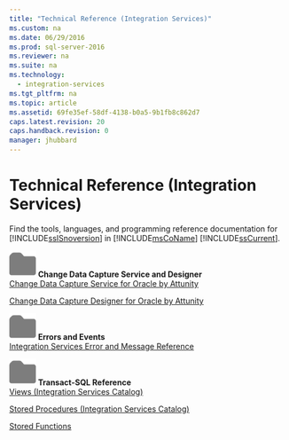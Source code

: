 ```yaml
---
title: "Technical Reference (Integration Services)"
ms.custom: na
ms.date: 06/29/2016
ms.prod: sql-server-2016
ms.reviewer: na
ms.suite: na
ms.technology: 
  - integration-services
ms.tgt_pltfrm: na
ms.topic: article
ms.assetid: 69fe35ef-58df-4138-b0a5-9b1fb8c862d7
caps.latest.revision: 20
caps.handback.revision: 0
manager: jhubbard
---
```

# Technical Reference (Integration Services)
Find the tools, languages, and programming reference documentation for [!INCLUDE[ssISnoversion](../../Topics/TopicNameContainA/tokens/ssISnoversion_md.md)] in [!INCLUDE[msCoName](../../Topics/TopicNameContainA/tokens/msCoName_md.md)] [!INCLUDE[ssCurrent](../../Topics/TopicNameContainA/tokens/ssCurrent_md.md)].  
  
 ![Small File Folder Icon](../../Topics/TopicNameNotContainA/images/filefolder_small.png "filefolder_small") **Change Data Capture Service and Designer**  
 [Change Data Capture Service for Oracle by Attunity](../../Topics/TopicNameNotContainA/Change-Data-Capture-Service-for-Oracle-by-Attunity.md)  
  
 [Change Data Capture Designer for Oracle by Attunity](../../Topics/TopicNameNotContainA/Change-Data-Capture-Designer-for-Oracle-by-Attunity.md)  
  
 ![Small File Folder Icon](../../Topics/TopicNameNotContainA/images/filefolder_small.png "filefolder_small") **Errors and Events**  
 [Integration Services Error and Message Reference](../../Topics/TopicNameNotContainA/Integration-Services-Error-and-Message-Reference.md)  
  
 ![Small File Folder Icon](../../Topics/TopicNameNotContainA/images/filefolder_small.png "filefolder_small") **Transact-SQL Reference**  
 [Views (Integration Services Catalog)](assetId:///d0294d43-4852-46dc-9afa-d0c19ea9aa03)  
  
 [Stored Procedures (Integration Services Catalog)](assetId:///a6ccd884-108f-4fb6-95ad-00b9cb65d5d6)  
  
 [Stored Functions](assetId:///9f2aec85-3d4c-415f-b1f8-8328a60b1c7f)